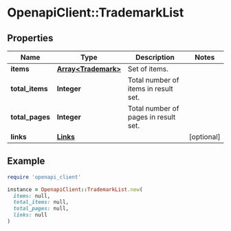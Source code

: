 # OpenapiClient::TrademarkList

## Properties

| Name | Type | Description | Notes |
| ---- | ---- | ----------- | ----- |
| **items** | [**Array&lt;Trademark&gt;**](Trademark.md) | Set of items. |  |
| **total_items** | **Integer** | Total number of items in result set. |  |
| **total_pages** | **Integer** | Total number of pages in result set. |  |
| **links** | [**Links**](Links.md) |  | [optional] |

## Example

```ruby
require 'openapi_client'

instance = OpenapiClient::TrademarkList.new(
  items: null,
  total_items: null,
  total_pages: null,
  links: null
)
```

